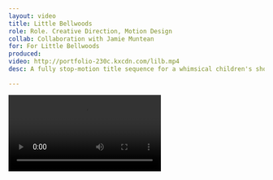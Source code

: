 ```yaml
---
layout: video
title: Little Bellwoods
role: Role. Creative Direction, Motion Design
collab: Collaboration with Jamie Muntean
for: For Little Bellwoods
produced: 
video: http://portfolio-230c.kxcdn.com/lilb.mp4
desc: A fully stop-motion title sequence for a whimsical children's show. As all stop-motion endevors go, this spot was a true test of patience. All the props and set design were created custom for this project.

---
```


<title>Little Bellwoods · Braticate</title>
<div class="grid pad-t">
    <div class="unit unit-xs-1 unit-s-1 unit-m-2-3 gutter-1-2 push">
        <div class="embed embed-16by9">
            <video class="embed-item" src="http://portfolio-230c.kxcdn.com/LittleBellwoods.mp4" frameborder="0" allowfullscreen controls> Video of Little Bellwoods</video>
        </div>
    </div>   
</div>

